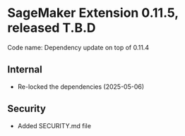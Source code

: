 # SageMaker Extension 0.11.5, released T.B.D

Code name: Dependency update on top of 0.11.4

## Internal

* Re-locked the dependencies (2025-05-06)

## Security

* Added SECURITY.md file